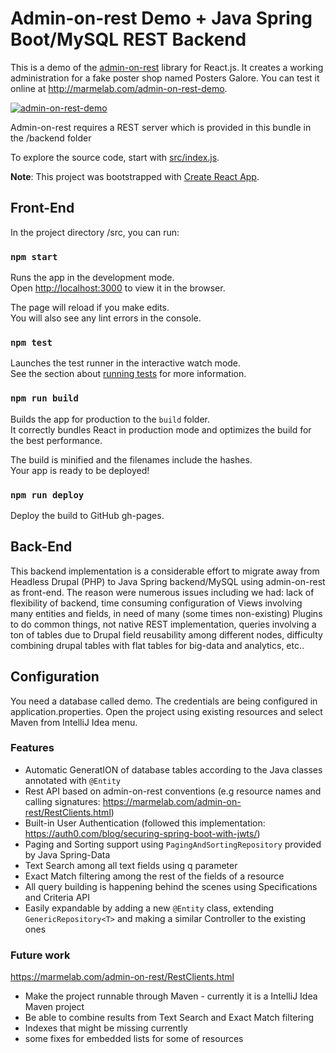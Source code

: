 # Admin-on-rest Demo + Java Spring Boot/MySQL REST Backend

This is a demo of the [admin-on-rest](https://github.com/marmelab/admin-on-rest) library for React.js. It creates a working administration for a fake poster shop named Posters Galore. You can test it online at http://marmelab.com/admin-on-rest-demo.

[![admin-on-rest-demo](https://marmelab.com/admin-on-rest/img/admin-on-rest-demo-still.png)](https://vimeo.com/205118063)

Admin-on-rest requires a REST server which is provided in this bundle in the /backend folder

To explore the source code, start with [src/index.js](https://github.com/marmelab/admin-on-rest-demo/blob/master/src/index.js).

**Note**: This project was bootstrapped with [Create React App](https://github.com/facebookincubator/create-react-app).

## Front-End 

In the project directory /src, you can run:

### `npm start`

Runs the app in the development mode.<br>
Open [http://localhost:3000](http://localhost:3000) to view it in the browser.

The page will reload if you make edits.<br>
You will also see any lint errors in the console.

### `npm test`

Launches the test runner in the interactive watch mode.<br>
See the section about [running tests](#running-tests) for more information.

### `npm run build`

Builds the app for production to the `build` folder.<br>
It correctly bundles React in production mode and optimizes the build for the best performance.

The build is minified and the filenames include the hashes.<br>
Your app is ready to be deployed!

### `npm run deploy`

Deploy the build to GitHub gh-pages.

## Back-End

This backend implementation is a considerable effort to migrate away from Headless Drupal (PHP) to Java Spring backend/MySQL using admin-on-rest as front-end. The reason were numerous issues including we had: lack of flexibility of backend, time consuming configuration of Views involving many entities and fields, in need of many (some times non-existing) Plugins to do common things, not native REST implementation, queries involving a ton of tables due to Drupal field reusability among different nodes, difficulty combining drupal tables with flat tables for big-data and analytics, etc..

## Configuration

You need a database called demo. The credentials are being configured in application.properties. Open the project using existing resources and select Maven from IntelliJ Idea menu.

### Features

- Automatic GeneratION of database tables according to the Java classes annotated with `@Entity`
- Rest API based on admin-on-rest conventions (e.g resource names and calling signatures: https://marmelab.com/admin-on-rest/RestClients.html)
- Built-in User Authentication (followed this implementation: https://auth0.com/blog/securing-spring-boot-with-jwts/)
- Paging and Sorting support using `PagingAndSortingRepository` provided by Java Spring-Data
- Text Search among all text fields using q parameter 
- Exact Match filtering among the rest of the fields of a resource
- All query building is happening behind the scenes using Specifications and Criteria API 
- Easily expandable by adding a new `@Entity` class, extending `GenericRepository<T>` and making a similar Controller to the existing ones 

### Future work

https://marmelab.com/admin-on-rest/RestClients.html
- Make the project runnable through Maven - currently it is a IntelliJ Idea Maven project
- Be able to combine results from Text Search and Exact Match filtering
- Indexes that might be missing currently
- some fixes for embedded lists for some of resources




